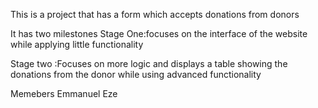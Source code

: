 This is a project that has a form which accepts donations from donors

It has two milestones
Stage One:focuses on the interface of the website while applying little functionality

Stage two :Focuses on more logic and displays a table showing the donations from the donor while using advanced functionality

Memebers
Emmanuel Eze